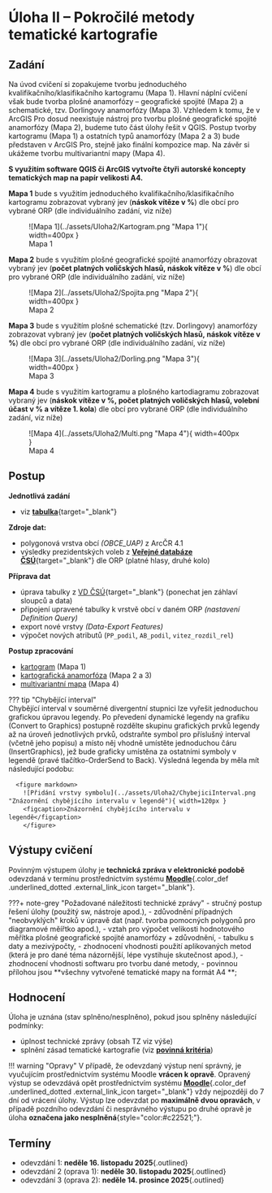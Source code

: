 # Úloha II – Pokročilé metody tematické kartografie

## Zadání 

Na úvod cvičení si zopakujeme tvorbu jednoduchého kvalifikačního/klasifikačního kartogramu (Mapa 1). Hlavní náplní cvičení však bude tvorba plošné anamorfózy – geografické spojité (Mapa 2) a schematické, tzv. Dorlingovy anamorfózy (Mapa 3). Vzhledem k tomu, že v ArcGIS Pro dosud neexistuje nástroj pro tvorbu plošné geografické spojité anamorfózy (Mapa 2), budeme tuto část úlohy řešit v QGIS. Postup tvorby kartogramu (Mapa 1) a ostatních typů anamorfózy (Mapa 2 a 3) bude představen v ArcGIS Pro, stejně jako finální kompozice map. Na závěr si ukážeme tvorbu multivariantní mapy (Mapa 4).

**S využitím software QGIS či ArcGIS vytvořte čtyři autorské koncepty tematických map na papír velikosti A4.**

**Mapa 1** bude s využitím jednoduchého kvalifikačního/klasifikačního kartogramu zobrazovat vybraný jev (**náskok vítěze v %**) dle obcí pro vybrané ORP (dle individuálního zadání, viz níže)

<figure markdown>
  ![Mapa 1](../assets/Uloha2/Kartogram.png "Mapa 1"){ width=400px }
  <figcaption>Mapa 1</figcaption>
</figure>

**Mapa 2** bude s využitím plošné geografické spojité anamorfózy obrazovat vybraný jev (**počet platných voličských hlasů, náskok vítěze v %**) dle obcí pro vybrané ORP (dle individuálního zadání, viz níže)

<figure markdown>
  ![Mapa 2](../assets/Uloha2/Spojita.png "Mapa 2"){ width=400px }
  <figcaption>Mapa 2</figcaption>
</figure>

**Mapa 3** bude s využitím plošné schematické (tzv. Dorlingovy) anamorfózy zobrazovat vybraný jev (**počet platných voličských hlasů, náskok vítěze v %**) dle obcí pro vybrané ORP (dle individuálního zadání, viz níže)

<figure markdown>
  ![Mapa 3](../assets/Uloha2/Dorling.png "Mapa 3"){ width=400px }
  <figcaption>Mapa 3</figcaption>
</figure>

**Mapa 4** bude s využitím kartogramu a plošného kartodiagramu zobrazovat vybraný jev (**náskok vítěze v %, počet platných voličských hlasů, volební účast v % a vítěze 1.  kola**) dle obcí pro vybrané ORP (dle individuálního zadání, viz níže)

<figure markdown>
  ![Mapa 4](../assets/Uloha2/Multi.png "Mapa 4"){ width=400px }
  <figcaption>Mapa 4</figcaption>
</figure>


## Postup

**Jednotlivá zadání**

-   viz [**tabulka**](https://docs.google.com/spreadsheets/d/1JDwojVnjUDCn3zh-XFYTTY4zu7iO2vEfEV0_wXXACT0/edit?gid=1292987354){target="_blank"}

**Zdroje dat:**

-   polygonová vrstva obcí *(OBCE_UAP)* z ArcČR 4.1
-   výsledky prezidentských voleb z [**Veřejné databáze ČSÚ**](https://vdb.czso.cz/vdbvo2/faces/cs/index.jsf?page=vystup-objekt-parametry&z=T&f=TABULKA&sp=A&skupId=5033&katalog=34015&pvo=VOLDPR202302-OB-OR&str=v103&v=v101__VOLKOLO__1059__1){target="_blank"} dle ORP (platné hlasy, druhé kolo)

**Příprava dat**

-   úprava tabulky z [VD ČSÚ](https://vdb.czso.cz/vdbvo2/faces/cs/index.jsf?page=vystup-objekt-parametry&z=T&f=TABULKA&sp=A&skupId=5033&katalog=34015&pvo=VOLDPR202302-OB-OR&str=v103&v=v101__VOLKOLO__1059__1){target="_blank"} (ponechat jen záhlaví sloupců a data) 
-   připojení upravené tabulky k vrstvě obcí v daném ORP *(nastavení Definition Query)*
-   export nové vrstvy *(Data-Export Features)*
-   výpočet nových atributů (`PP_podil`, `AB_podil`, `vitez_rozdil_rel`)

**Postup zpracování**

- [kartogram](https://k155cvut.github.io/kar2/kartogram/) (Mapa 1)
- [kartografická anamorfóza](https://k155cvut.github.io/kar3/advanced/#kartograficka-anamorfoza) (Mapa 2 a 3)
- [multivariantní mapa](https://k155cvut.github.io/kar3/advanced/#multivariantni-mapy) (Mapa 4)

??? tip "Chybějící interval"    
    Chybějící interval v souměrné divergentní stupnici lze vyřešit jednoduchou grafickou úpravou legendy. Po převedení dynamické legendy na grafiku (Convert to Graphics) postupně rozdělte skupinu grafických prvků legendy až na úroveň jednotlivých prvků, odstraňte symbol pro příslušný interval (včetně jeho popisu) a místo něj vhodně umístěte jednoduchou čáru (InsertGraphics), jež bude graficky umístěna za ostatními symboly v legendě (pravé tlačítko-OrderSend to Back). Výsledná legenda by měla mít následující podobu:

      <figure markdown>
        ![Přidání vrstvy symbolu](../assets/Uloha2/ChybejiciInterval.png "Znázornění chybějícího intervalu v legendě"){ width=120px }
        <figcaption>Znázornění chybějícího intervalu v legendě</figcaption>
        </figure>


## Výstupy cvičení
Povinným výstupem úlohy je __technická zpráva v elektronické podobě__ odevzdaná v termínu prostřednictvím systému [__Moodle__](https://moodle-vyuka.cvut.cz/mod/assign/view.php?id=399548){.color_def .underlined_dotted .external_link_icon target="_blank"}.

???+ note-grey "Požadované náležitosti technické zprávy"
    -   stručný postup řešení úlohy (použitý sw, nástroje apod.),
    -   zdůvodnění případných "neobvyklých" kroků v úpravě dat (např. tvorba pomocných polygonů pro diagramové měířtko apod.),
    -   vztah pro výpočet velikosti hodnotového měřítka plošné geografické spojité anamorfózy + zdůvodnění,
    -   tabulku s daty a mezivýpočty,
    -   zhodnocení vhodnosti použití aplikovaných metod (která je pro dané téma názornější, lépe vystihuje skutečnost apod.),
    -   zhodnocení vhodnosti softwaru pro tvorbu dané metody,
    -   povinnou přílohou jsou **všechny vytvořené tematické mapy na formát A4 **;

## Hodnocení
Úloha je uznána (stav splněno/nesplněno), pokud jsou splněny následující podmínky:

-   úplnost technické zprávy (obsah TZ viz výše)
-   splnění zásad tematické kartografie (viz [**povinná kritéria**](https://docs.google.com/spreadsheets/d/1JDwojVnjUDCn3zh-XFYTTY4zu7iO2vEfEV0_wXXACT0/edit?gid=0))

!!! warning "Opravy"
    V případě, že odevzdaný výstup není správný, je vyučujícím prostřednictvím systému Moodle __vrácen k opravě__. Opravený výstup se odevzdává opět prostřednictvím systému [__Moodle__](https://moodle-vyuka.cvut.cz/mod/assign/view.php?id=399548){.color_def .underlined_dotted .external_link_icon target="_blank"} vždy nejpozději do 7 dní od vrácení úlohy. Výstup lze odevzdat po __maximálně dvou opravách__, v případě pozdního odevzdání či nesprávného výstupu po druhé opravě je úloha __označena jako nesplněná__{style="color:#c22521;"}.

## Termíny

- odevzdání 1: __neděle 16. listopadu 2025__{.outlined}
- odevzdání 2 (oprava 1): __neděle 30. listopadu 2025__{.outlined}
- odevzdání 3 (oprava 2): __neděle 14. prosince 2025__{.outlined}



    